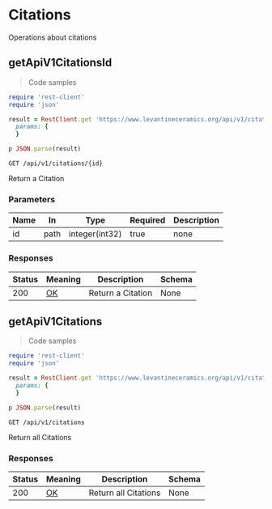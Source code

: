 
<h1 id="api-title-citations">Citations</h1>

Operations about citations

## getApiV1CitationsId

<a id="opIdgetApiV1CitationsId"></a>

> Code samples

```ruby
require 'rest-client'
require 'json'

result = RestClient.get 'https://www.levantineceramics.org/api/v1/citations/{id}',
  params: {
  }

p JSON.parse(result)

```

`GET /api/v1/citations/{id}`

Return a Citation

<h3 id="getapiv1citationsid-parameters">Parameters</h3>

|Name|In|Type|Required|Description|
|---|---|---|---|---|
|id|path|integer(int32)|true|none|

<h3 id="getapiv1citationsid-responses">Responses</h3>

|Status|Meaning|Description|Schema|
|---|---|---|---|
|200|[OK](https://tools.ietf.org/html/rfc7231#section-6.3.1)|Return a Citation|None|

## getApiV1Citations

<a id="opIdgetApiV1Citations"></a>

> Code samples

```ruby
require 'rest-client'
require 'json'

result = RestClient.get 'https://www.levantineceramics.org/api/v1/citations',
  params: {
  }

p JSON.parse(result)

```

`GET /api/v1/citations`

Return all Citations

<h3 id="getapiv1citations-responses">Responses</h3>

|Status|Meaning|Description|Schema|
|---|---|---|---|
|200|[OK](https://tools.ietf.org/html/rfc7231#section-6.3.1)|Return all Citations|None|

